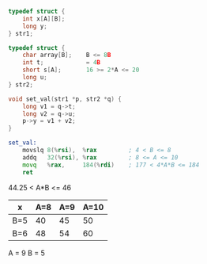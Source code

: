 ```C
typedef struct {
    int x[A][B];
    long y;
} str1;

typedef struct {
    char array[B];    B <= 8B 
    int t;            = 4B
    short s[A];       16 >= 2*A <= 20
    long u;
} str2;

void set_val(str1 *p, str2 *q) {
    long v1 = q->t;
    long v2 = q->u;
    p->y = v1 + v2;
}
```
```asm
set_val:
    movslq 8(%rsi),  %rax         ; 4 < B <= 8
    addq   32(%rsi), %rax         ; 8 <= A <= 10
    movq   %rax,     184(%rdi)    ; 177 < 4*A*B <= 184
    ret
```
44.25 < A*B <= 46

| x | A=8 | A=9 | A=10 |
|---|-----|-----|------|
|B=5| 40  |   45|    50|
|B=6|   48|   54|    60|


A = 9
B = 5